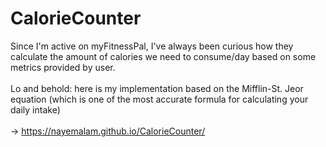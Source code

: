 # CalorieCounter
Since I'm active on myFitnessPal, I've always been curious how they calculate the amount of calories we need to consume/day based on some metrics provided by user. 
<br/><br/>
Lo and behold: here is my implementation based on the Mifflin-St. Jeor equation (which is one of the most accurate formula for calculating your daily intake)
<br/><br/>
&rarr; https://nayemalam.github.io/CalorieCounter/

